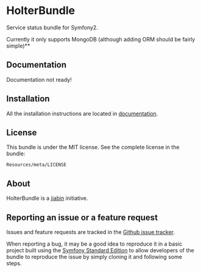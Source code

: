 # HolterBundle

Service status bundle for Symfony2.

Currently it only supports MongoDB (although adding ORM should be fairly simple)**

## Documentation

Documentation not ready!

## Installation

All the installation instructions are located in [documentation](https://github.com/jiabin/HolterBundle/blob/master/Resources/doc/index.md).

## License

This bundle is under the MIT license. See the complete license in the bundle:
```
Resources/meta/LICENSE
```

## About

HolterBundle is a [jiabin](http://jiabin.net) initiative.

## Reporting an issue or a feature request

Issues and feature requests are tracked in the [Github issue tracker](https://github.com/jiabin/HolterBundle/issues).

When reporting a bug, it may be a good idea to reproduce it in a basic project built using the [Symfony Standard Edition](https://github.com/symfony/symfony-standard) to allow developers of the bundle to reproduce the issue by simply cloning it and following some steps.

